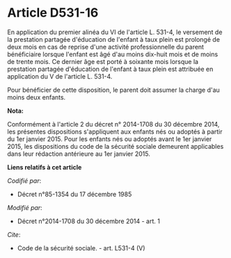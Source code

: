 # Article D531-16

En application du premier alinéa du VI de l'article L. 531-4, le versement de la prestation partagée d'éducation de l'enfant
à taux plein est prolongé de deux mois en cas de reprise d'une activité professionnelle du parent bénéficiaire lorsque
l'enfant est âgé d'au moins dix-huit mois et de moins de trente mois. Ce dernier âge est porté à soixante mois lorsque la
prestation partagée d'éducation de l'enfant à taux plein est attribuée en application du V de l'article L. 531-4. 

Pour bénéficier de cette disposition, le parent doit assumer la charge d'au moins deux enfants.

**Nota:**

Conformément à l'article 2 du décret n° 2014-1708 du 30 décembre 2014, les présentes dispositions s'appliquent aux enfants
nés ou adoptés à partir du 1er janvier 2015. Pour les enfants nés ou adoptés avant le 1er janvier 2015, les dispositions du
code de la sécurité sociale demeurent applicables dans leur rédaction antérieure au 1er janvier 2015.

**Liens relatifs à cet article**

_Codifié par_:

  - Décret n°85-1354 du 17 décembre 1985

_Modifié par_:

  - Décret n°2014-1708 du 30 décembre 2014 - art. 1

_Cite_:

  - Code de la sécurité sociale. - art. L531-4 (V)
